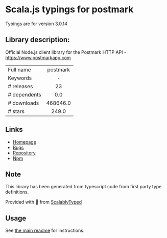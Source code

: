 
# Scala.js typings for postmark

Typings are for version 3.0.14

## Library description:
Official Node.js client library for the Postmark HTTP API - https://www.postmarkapp.com

|                    |                 |
| ------------------ | :-------------: |
| Full name          | postmark |
| Keywords           | - |
| # releases         | 23 |
| # dependents       | 0.0 |
| # downloads        | 468646.0 |
| # stars            | 249.0 |

## Links
- [Homepage](http://ActiveCampaign.github.io/postmark.js)
- [Bugs](https://github.com/ActiveCampaign/postmark.js/issues)
- [Repository](https://github.com/ActiveCampaign/postmark.js)
- [Npm](https://www.npmjs.com/package/postmark)
    


## Note
This library has been generated from typescript code from first party type definitions.

Provided with :purple_heart: from [ScalablyTyped](https://github.com/oyvindberg/ScalablyTyped)

## Usage
See [the main readme](../../readme.md) for instructions.


